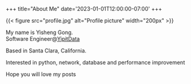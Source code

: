 +++
title="About Me"
date='2023-01-01T12:00:00-07:00'
+++

{{< figure src="profile.jpg" alt="Profile picture" width="200px" >}}

My name is Yisheng Gong.   
Software Engineer@[YipitData](https://www.yipitdata.com/)

Based in Santa Clara, California.

Interested in python, network, database and performance improvement  

Hope you will love my posts